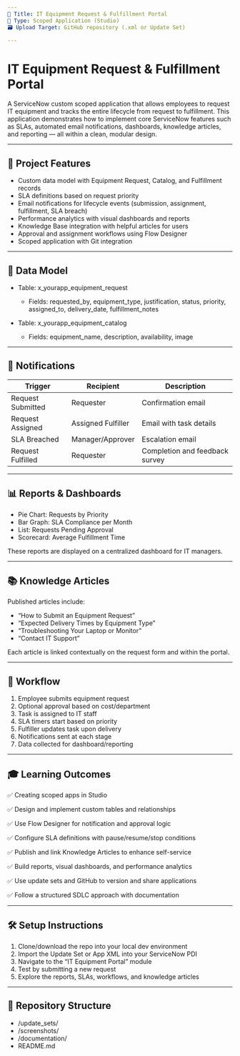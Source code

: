 ```yaml
---
📁 Title: IT Equipment Request & Fulfillment Portal
📌 Type: Scoped Application (Studio)
🗃 Upload Target: GitHub repository (.xml or Update Set)

---
```


# IT Equipment Request & Fulfillment Portal

A ServiceNow custom scoped application that allows employees to request IT equipment and tracks the entire lifecycle from request to fulfillment. This application demonstrates how to implement core ServiceNow features such as SLAs, automated email notifications, dashboards, knowledge articles, and reporting — all within a clean, modular design.

---

## 🚀 Project Features

* Custom data model with Equipment Request, Catalog, and Fulfillment records
* SLA definitions based on request priority
* Email notifications for lifecycle events (submission, assignment, fulfillment, SLA breach)
* Performance analytics with visual dashboards and reports
* Knowledge Base integration with helpful articles for users
* Approval and assignment workflows using Flow Designer
* Scoped application with Git integration

---

## 🧱 Data Model

* Table: x\_yourapp\_equipment\_request

  * Fields: requested\_by, equipment\_type, justification, status, priority, assigned\_to, delivery\_date, fulfillment\_notes
* Table: x\_yourapp\_equipment\_catalog

  * Fields: equipment\_name, description, availability, image

---

## 🔔 Notifications

| Trigger           | Recipient          | Description                    |
| ----------------- | ------------------ | ------------------------------ |
| Request Submitted | Requester          | Confirmation email             |
| Request Assigned  | Assigned Fulfiller | Email with task details        |
| SLA Breached      | Manager/Approver   | Escalation email               |
| Request Fulfilled | Requester          | Completion and feedback survey |

---

## 📊 Reports & Dashboards

* Pie Chart: Requests by Priority
* Bar Graph: SLA Compliance per Month
* List: Requests Pending Approval
* Scorecard: Average Fulfillment Time

These reports are displayed on a centralized dashboard for IT managers.

---

## 📚 Knowledge Articles

Published articles include:

* “How to Submit an Equipment Request”
* “Expected Delivery Times by Equipment Type”
* “Troubleshooting Your Laptop or Monitor”
* “Contact IT Support”

Each article is linked contextually on the request form and within the portal.

---

## 🔁 Workflow

1. Employee submits equipment request
2. Optional approval based on cost/department
3. Task is assigned to IT staff
4. SLA timers start based on priority
5. Fulfiller updates task upon delivery
6. Notifications sent at each stage
7. Data collected for dashboard/reporting

---

## 🎓 Learning Outcomes

✅ Creating scoped apps in Studio

✅ Design and implement custom tables and relationships

✅ Use Flow Designer for notification and approval logic

✅ Configure SLA definitions with pause/resume/stop conditions

✅ Publish and link Knowledge Articles to enhance self-service

✅ Build reports, visual dashboards, and performance analytics

✅ Use update sets and GitHub to version and share applications

✅ Follow a structured SDLC approach with documentation

---

## 🛠 Setup Instructions

1. Clone/download the repo into your local dev environment
2. Import the Update Set or App XML into your ServiceNow PDI
3. Navigate to the “IT Equipment Portal” module
4. Test by submitting a new request
5. Explore the reports, SLAs, workflows, and knowledge articles

---

## 📂 Repository Structure

* /update_sets/
* /screenshots/
* /documentation/
* README.md


